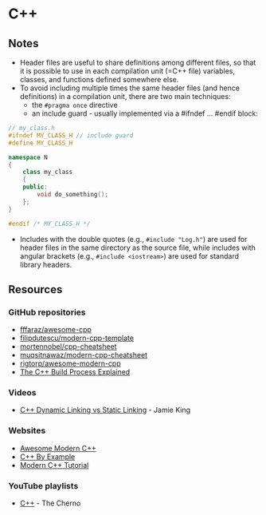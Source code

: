 # C++

## Notes

* Header files are useful to share definitions among different files, so that it is possible to use in each compilation unit (=C++ file) variables, classes, and functions defined somewhere else.
* To avoid including multiple times the same header files (and hence definitions) in a compilation unit, there are two main techniques:
  * the `#pragma once` directive
  * an include guard - usually implemented via a #ifndef ... #endif block:

```cpp
// my_class.h
#ifndef MY_CLASS_H // include guard
#define MY_CLASS_H

namespace N
{
    class my_class
    {
    public:
        void do_something();
    };
}

#endif /* MY_CLASS_H */
```

* Includes with the double quotes (e.g., `#include "Log.h"`) are used for header files in the same directory as the source file, while includes with angular brackets (e.g., `#include <iostream>`) are used for standard library headers.

## Resources

### GitHub repositories

* [fffaraz/awesome-cpp](https://github.com/fffaraz/awesome-cpp)
* [filipdutescu/modern-cpp-template](https://github.com/filipdutescu/modern-cpp-template)
* [mortennobel/cpp-cheatsheet](https://github.com/mortennobel/cpp-cheatsheet)
* [muqsitnawaz/modern-cpp-cheatsheet](https://github.com/muqsitnawaz/modern-cpp-cheatsheet)
* [rigtorp/awesome-modern-cpp](https://github.com/rigtorp/awesome-modern-cpp)
* [The C++ Build Process Explained](https://github.com/green7ea/cpp-compilation)

### Videos

* [C++ Dynamic Linking vs Static Linking](https://www.youtube.com/watch?v=Jzh4ZULXsvo) - Jamie King

### Websites

* [Awesome Modern C++](https://awesomecpp.com)
* [C++ By Example](https://cppbyexample.com)
* [Modern C++ Tutorial](https://changkun.de/modern-cpp/en-us/00-preface/)

### YouTube playlists

* [C++](https://www.youtube.com/playlist?list=PLlrATfBNZ98dudnM48yfGUldqGD0S4FFb) - The Cherno
